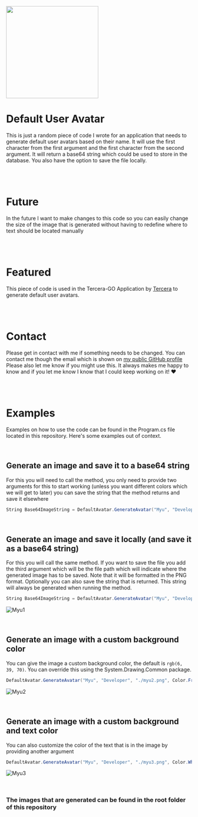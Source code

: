 <img src="https://avatars.githubusercontent.com/u/37182516?v=4" width="250px"/>

# Default User Avatar 
This is just a random piece of code I wrote for an application that needs to generate default user avatars based on their name. It will use the first character from the first argument and the first character from the second argument. It will return a base64 string which could be used to store in the database. You also have the option to save the file locally.

<br>
<br>

# Future
In the future I want to make changes to this code so you can easily change the size of the image that is generated without having to redefine where to text should be located manually

<br>
<br>

# Featured
This piece of code is used in the Tercera-GO Application by [Tercera](https://tercera.nl/) to generate default user avatars. 

<br>
<br>

# Contact
Please get in contact with me if something needs to be changed. You can contact me though the email which is shown on [my public GitHub profile](https://github.com/mutedev/) Please also let me know if you might use this. It always makes me happy to know and if you let me know I know that I could keep working on it! ❤

<br>
<br>

# Examples
Examples on how to use the code can be found in the Program.cs file located in this repository. Here's some examples out of context.

<br>

## Generate an image and save it to a base64 string
For this you will need to call the method, you only need to provide two arguments for this to start working (unless you want different colors which we will get to later) you can save the string that the method returns and save it elsewhere
```c#
String Base64ImageString = DefaultAvatar.GenerateAvatar("Myu", "Developer");
```

<br>

## Generate an image and save it locally (and save it as a base64 string)
For this you will call the same method. If you want to save the file you add the third argument which will be the file path which will indicate where the generated image has to be saved. Note that it will be formatted in the PNG format. Optionally you can also save the string that is returned. This string will always be generated when running the method.
```c#
String Base64ImageString = DefaultAvatar.GenerateAvatar("Myu", "Developer", "./myu1.png");
```
![Myu1](https://raw.githubusercontent.com/mutedev/DefaultUserAvatar/main/myu1.png)

<br>

## Generate an image with a custom background color
You can give the image a custom background color, the default is `rgb(6, 39, 70)`. You can override this using the System.Drawing.Common package.
```c#
DefaultAvatar.GenerateAvatar("Myu", "Developer", "./myu2.png", Color.FromArgb(200, 10, 100));
```
![Myu2](https://raw.githubusercontent.com/mutedev/DefaultUserAvatar/main/myu2.png)

<br>

## Generate an image with a custom background and text color
You can also customize the color of the text that is in the image by providing another argument
```c#
DefaultAvatar.GenerateAvatar("Myu", "Developer", "./myu3.png", Color.White, Brushes.HotPink);
```
![Myu3](https://raw.githubusercontent.com/mutedev/DefaultUserAvatar/main/myu1.png)

<br>

### The images that are generated can be found in the root folder of this repository
